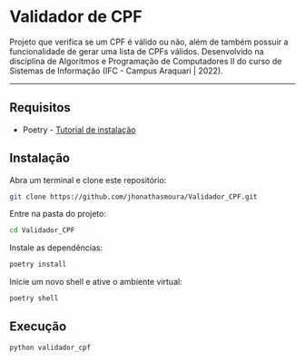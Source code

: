 # Validador de CPF

Projeto que verifica se um CPF é válido ou não, além de também possuir a funcionalidade de gerar uma lista de CPFs válidos. Desenvolvido na disciplina de Algoritmos e Programação de Computadores II do curso de Sistemas de Informação (IFC - Campus Araquari | 2022).

---

## Requisitos
- Poetry - [Tutorial de instalação](https://python-poetry.org/docs/#installation)

## Instalação

Abra um terminal e clone este repositório:
```bash
git clone https://github.com/jhonathasmoura/Validador_CPF.git
```

Entre na pasta do projeto:
```bash
cd Validador_CPF
```

Instale as dependências:
```bash
poetry install
```

Inicie um novo shell e ative o ambiente virtual:
```bash
poetry shell
```

## Execução

```bash
python validador_cpf
```
